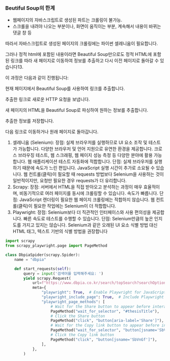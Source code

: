 ### Beutiful Soup의 한계
- 웹페이지의 자바스크립트로 생성된 파트는 크롤링이 불가능.
- 스크롤을 내려야 나오는 부분이나, 화면이 움직이는 부분, 계속해서 내용이 바뀌는 댓글 창 등

따라서 자바스크립트로 생성된 페이지의 크롤링에는 파이썬 셀레니움이 필요합니다.

그러나 정적 html에 포함된 내용이라면
Beautiful Soup만으로도 정적 HTML에 포함된 링크를 따라 새 페이지로 이동하여 정보를 추출하고 다시 이전 페이지로 돌아갈 수 있습니다13.

이 과정은 다음과 같이 진행됩니다:

현재 페이지에서 Beautiful Soup를 사용하여 링크를 추출합니다.

추출한 링크로 새로운 HTTP 요청을 보냅니다.

새 페이지의 HTML을 Beautiful Soup로 파싱하여 원하는 정보를 추출합니다.

추출한 정보를 저장합니다.

다음 링크로 이동하거나 원래 페이지로 돌아갑니다.

1. 셀레니움 (Selenium):
장점:
실제 브라우저를 실행하므로 UI 요소 조작 및 테스트가 가능합니다.
다양한 브라우저 및 언어 지원으로 유연한 환경을 제공합니다.
크로스 브라우징 테스트, 웹 스크래핑, 웹 페이지 성능 측정 등 다양한 분야에 활용 가능합니다.
웹 애플리케이션 테스트 자동화에 적합합니다.
단점:
실제 브라우저를 실행하기 때문에 속도가 느린 편입니다.
JavaScript 실행 시간이 추가로 소요될 수 있습니다.
웹 컨트롤(클릭)이 필요할 때 requests 방법보다 Selenium을 사용하는 것이 일반적이지만, 요청만 필요한 경우 requests가 더 유리합니다. 
2. Scrapy:
장점:
서버에서 HTML을 직접 받아오고 분석하는 과정이 매우 효율적이며, 비동기적으로 여러 페이지를 동시에 크롤링할 수 있습니다. 
속도가 빠릅니다. 
단점:
JavaScript 렌더링이 필요한 웹 페이지 크롤링에는 적합하지 않습니다. 
웹 컨트롤(클릭)이 필요한 작업에는 Selenium이 더 적합합니다. 
3. Playwright:
장점:
Selenium보다 더 직관적인 인터페이스와 사용 편의성을 제공합니다.
빠른 속도로 테스트를 수행할 수 있습니다.
단점:
Selenium만큼의 높은 인지도를 가지고 있지는 않습니다.
Selenium과 같은 오래된 UI 요소 식별 방법 대신 HTML 태그, 텍스트 기반의 식별 방법을 권장합니다

```python title:dbpia.py
import scrapy
from scrapy_playwright.page import PageMethod

class DbpiaSpider(scrapy.Spider):
    name = "dbpia"

    def start_requests(self):
        query = input('검색어를 입력해주세요: ')
        yield scrapy.Request(
            url=f"https://www.dbpia.co.kr/search/topSearch?searchOption=all&query={query}",
            meta={
                "playwright": True,  # Enable Playwright for JavaScript rendering
                "playwright_include_page": True,  # Include Playwright page object
                "playwright_page_methods": [
                    # Wait for the Share button to appear before interacting
                    PageMethod("wait_for_selector", "#thesisTitle"),
                    # Click the Share button
                    PageMethod("click", "button[aria-label='Share']"),
                    # Wait for the Copy link button to appear before interacting
                    PageMethod("wait_for_selector", "button[jsname='SbVnGf']"),
                    # Click the Copy link button
                    PageMethod("click", "button[jsname='SbVnGf']"),
                ],
            },
        )

```